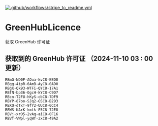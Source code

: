[![.github/workflows/stripe_to_readme.yml](https://github.com/zjx-kimi/GreenHubLicence/actions/workflows/stripe_to_readme.yml/badge.svg)](https://github.com/zjx-kimi/GreenHubLicence/actions/workflows/stripe_to_readme.yml)
# GreenHubLicence
获取 GreenHub 许可证
## 获取到的 GreenHub 许可证 （2024-11-10 03 : 00 更新）
```
RBmG-ND0P-AOua-kvC8-EED0
RBgg-4ipR-6AmB-AyC8-0AD0
RBgK-Qk93-WTFi-QYC8-17A1
RBfN-bp36-OgcH-kYC8-C9D7
RBcn-T2FU-hKyS-cbC8-7DF9
RBYP-87oo-SJq2-GSC8-B293
RBXQ-dTxT-9fY2-UUC8-0CC4
RBWS-KArK-kmtk-F5C8-72E8
RBVj-xrO5-2vAq-aiC8-0F16
RBVf-VWpl-yqWf-zxC8-49A2
```
